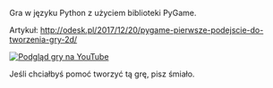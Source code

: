 Gra w języku Python z użyciem biblioteki PyGame.

Artykuł: http://odesk.pl/2017/12/20/pygame-pierwsze-podejscie-do-tworzenia-gry-2d/

[![Podgląd gry na YouTube](https://img.youtube.com/vi/u7qCE_oEdgU/0.jpg)](https://www.youtube.com/watch?v=u7qCE_oEdgU)

Jeśli chciałbyś pomoć tworzyć tą grę, pisz śmiało.
